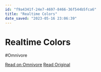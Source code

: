 ```yaml
---
id: "f9a4341f-24e7-4697-8466-36f544b5fca6"
title: "Realtime Colors"
date_saved: "2023-05-16 23:06:39"
---
```


# Realtime Colors
#Omnivore

[Read on Omnivore](https://omnivore.app/me/realtime-colors-1882699e257)
[Read Original](https://realtimecolors.com/?colors=eff3f5-0e1316-ccadc3-000000-c3ccad)

